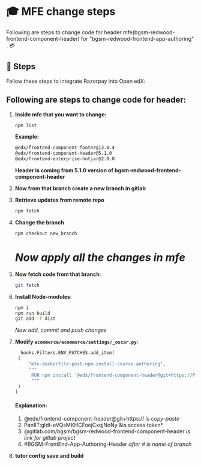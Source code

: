 # 🎓 MFE change steps

Following are steps to change code for header mfe(bgsm-redwood-frontend-component-header) for "bgsm-redwood-frontend-app-authoring" . 💳

## 🚀 Steps

Follow these steps to integrate Razorpay into Open edX:

## Following are steps to change code for header:

1. **Inside mfe that you want to change:**
   ```bash
   npm list
   ```
   **Example:**
   ```bash
   @edx/frontend-component-footer@13.0.4
   @edx/frontend-component-header@5.1.0
   @edx/frontend-enterprise-hotjar@2.0.0
   ```
   **Header is coming from 5.1.0 version of bgsm-redwood-frontend-component-header**

2. **Now from that branch create a new branch in gitlab** 

3. **Retrieve updates from remote repo**
   ```bash
   npm fetch
   ```
   
4. **Change the branch**
   ```bash
   npm checkout new_branch
   ```

   # *Now apply all the changes in mfe*

    
5. **Now fetch code from that branch**:
   ```bash
   git fetch
   ```
   
6. **Install Node-modules**:
   ```bash
   npm i
   npm run build
   git add -f dist
   ```

   *Now add, commit and push changes*
   

7. **Modify `ecommerce/ecommerce/settings/_oscar.py`**:
   ```python
     hooks.Filters.ENV_PATCHES.add_item(
    (
        "mfe-dockerfile-post-npm-install-course-authoring",
        """
         RUN npm install '@edx/frontend-component-header@git+https://PanIIT:gldt-eVQsMKHCFoejCxqjNoNy@gitlab.com/bgsm/bgsm-redwood-frontend-component-header#BGSM-FrontEnd-App-Authoring-Header' --force
         """
    )
   )
   ```
   #### Explanation:
    1. @edx/frontend-component-header@git+https:// *is copy-paste* 
    2. PanIIT:gldt-eVQsMKHCFoejCxqjNoNy &is access token* 
    3. @gitlab.com/bgsm/bgsm-redwood-frontend-component-header *is link for gitlab project* 
    4. #BGSM-FrontEnd-App-Authoring-Header *after # is name of branch*   

8. **tutor config save and build**
